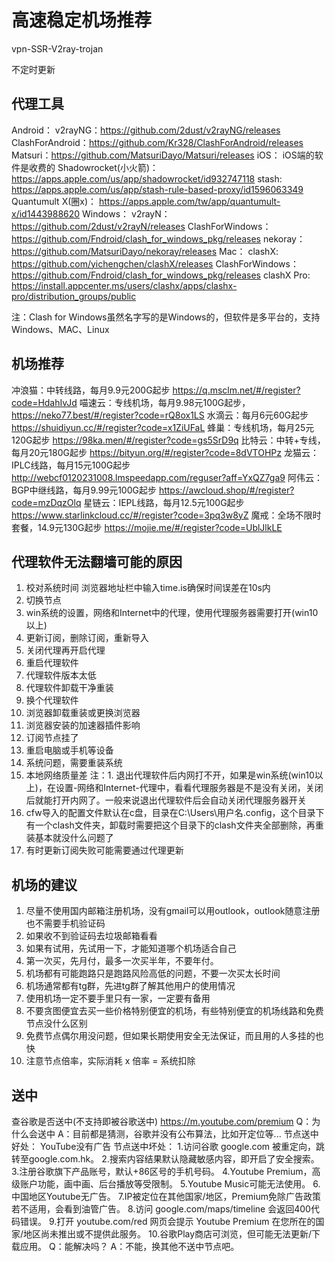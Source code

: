 # 高速稳定机场推荐

vpn-SSR-V2ray-trojan

不定时更新

## 代理工具
Android：
v2rayNG：https://github.com/2dust/v2rayNG/releases
ClashForAndroid：https://github.com/Kr328/ClashForAndroid/releases
Matsuri：https://github.com/MatsuriDayo/Matsuri/releases
iOS：
iOS端的软件是收费的
Shadowrocket(小火箭)：https://apps.apple.com/us/app/shadowrocket/id932747118
stash: https://apps.apple.com/us/app/stash-rule-based-proxy/id1596063349
Quantumult X(圈x)：
https://apps.apple.com/tw/app/quantumult-x/id1443988620
Windows：
v2rayN：https://github.com/2dust/v2rayN/releases
ClashForWindows：https://github.com/Fndroid/clash_for_windows_pkg/releases
nekoray：https://github.com/MatsuriDayo/nekoray/releases
Mac：
clashX: https://github.com/yichengchen/clashX/releases
ClashForWindows：https://github.com/Fndroid/clash_for_windows_pkg/releases
clashX Pro: https://install.appcenter.ms/users/clashx/apps/clashx-pro/distribution_groups/public

注：Clash for Windows虽然名字写的是Windows的，但软件是多平台的，支持Windows、MAC、Linux


## 机场推荐  
冲浪猫：中转线路，每月9.9元200G起步 https://q.msclm.net/#/register?code=HdahIvJd
喵速云：专线机场，每月9.98元100G起步，https://neko77.best/#/register?code=rQ8ox1LS
水滴云：每月6元60G起步 https://shuidiyun.cc/#/register?code=x1ZiUFaL
蜂巢：专线机场，每月25元120G起步 https://98ka.men/#/register?code=gs5SrD9q
比特云：中转+专线，每月20元180G起步 https://bityun.org/#/register?code=8dVTOHPz
龙猫云：IPLC线路，每月15元100G起步 http://webcf0120231008.lmspeedapp.com/reguser?aff=YxQZ7ga9
阿伟云：BGP中继线路，每月9.99元100G起步 https://awcloud.shop/#/register?code=mzDqzOlq
星链云：IEPL线路，每月12.5元100G起步 https://www.starlinkcloud.cc/#/register?code=3pq3w8yZ
魔戒：全场不限时套餐，14.9元130G起步 https://mojie.me/#/register?code=UblJlkLE

## 代理软件无法翻墙可能的原因
1. 校对系统时间 浏览器地址栏中输入time.is确保时间误差在10s内
2. 切换节点
3. win系统的设置，网络和Internet中的代理，使用代理服务器需要打开(win10以上)
4. 更新订阅，删除订阅，重新导入
5. 关闭代理再开启代理
6. 重启代理软件
7. 代理软件版本太低
8. 代理软件卸载干净重装
9. 换个代理软件
10. 浏览器卸载重装或更换浏览器
11. 浏览器安装的加速器插件影响
12. 订阅节点挂了
13. 重启电脑或手机等设备
14. 系统问题，需要重装系统
15. 本地网络质量差
注：1. 退出代理软件后内网打不开，如果是win系统(win10以上)，在设置-网络和Internet-代理中，看看代理服务器是不是没有关闭，关闭后就能打开内网了。一般来说退出代理软件后会自动关闭代理服务器开关
2. cfw导入的配置文件默认在c盘，目录在C:\Users\用户名\.config，这个目录下有一个clash文件夹，卸载时需要把这个目录下的clash文件夹全部删除，再重装基本就没什么问题了
3. 有时更新订阅失败可能需要通过代理更新

## 机场的建议
1. 尽量不使用国内邮箱注册机场，没有gmail可以用outlook，outlook随意注册也不需要手机验证码
2. 如果收不到验证码去垃圾邮箱看看
3. 如果有试用，先试用一下，才能知道哪个机场适合自己
4. 第一次买，先月付，最多一次买半年，不要年付。
5. 机场都有可能跑路只是跑路风险高低的问题，不要一次买太长时间
6. 机场通常都有tg群，先进tg群了解其他用户的使用情况
7. 使用机场一定不要手里只有一家，一定要有备用
8. 不要贪图便宜去买一些价格特别便宜的机场，有些特别便宜的机场线路和免费节点没什么区别
9. 免费节点偶尔用没问题，但如果长期使用安全无法保证，而且用的人多挂的也快
10. 注意节点倍率，实际消耗 x 倍率 = 系统扣除

## 送中
查谷歌是否送中(不支持即被谷歌送中)
https://m.youtube.com/premium
Q：为什么会送中
A：目前都是猜测，谷歌并没有公布算法，比如开定位等...
节点送中好处：
YouTube没有广告
节点送中坏处：
1.访问谷歌  google.com   被重定向，跳转至google.com.hk。
2.搜索内容结果默认隐藏敏感内容，即开启了安全搜索。
3.注册谷歌旗下产品账号，默认+86区号的手机号码。
4.Youtube Premium，高级账户功能，画中画、后台播放等受限制。
5.Youtube Music可能无法使用。
6.中国地区Youtube无广告。
7.IP被定位在其他国家/地区，Premium免除广告政策若不适用，会看到油管广告。
8.访问 google.com/maps/timeline 会返回400代码错误。
9.打开 youtube.com/red 网页会提示 Youtube Premium 在您所在的国家/地区尚未推出或不提供此服务。
10.谷歌Play商店可浏览，但可能无法更新/下载应用。
Q：能解决吗？
A：不能，换其他不送中节点吧。
